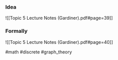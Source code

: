 ### Idea
![[Topic 5 Lecture Notes (Gardiner).pdf#page=39]]
### Formally
![[Topic 5 Lecture Notes (Gardiner).pdf#page=40]]

#math #discrete #graph_theory 

